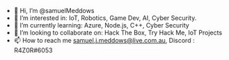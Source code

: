 - 👋 Hi, I’m @samuelMeddows
- 👀 I’m interested in: IoT, Robotics, Game Dev, AI, Cyber Security.
- 🌱 I’m currently learning: Azure, Node.js, C++, Cyber Security
- 💞️ I’m looking to collaborate on: Hack The Box, Try Hack Me, IoT Projects
- 📫 How to reach me samuel.j.meddows@live.com.au, Discord : R4Z0R#6053

<!---
samuelMeddows/samuelMeddows is a ✨ special ✨ repository because its `README.md` (this file) appears on your GitHub profile.
You can click the Preview link to take a look at your changes.
--->
